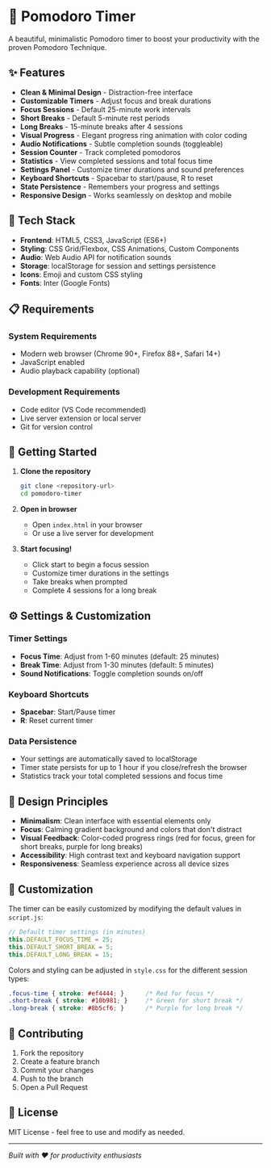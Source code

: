 # 🍅 Pomodoro Timer

A beautiful, minimalistic Pomodoro timer to boost your productivity with the proven Pomodoro Technique.

## ✨ Features

- **Clean & Minimal Design** - Distraction-free interface
- **Customizable Timers** - Adjust focus and break durations
- **Focus Sessions** - Default 25-minute work intervals
- **Short Breaks** - Default 5-minute rest periods
- **Long Breaks** - 15-minute breaks after 4 sessions
- **Visual Progress** - Elegant progress ring animation with color coding
- **Audio Notifications** - Subtle completion sounds (toggleable)
- **Session Counter** - Track completed pomodoros
- **Statistics** - View completed sessions and total focus time
- **Settings Panel** - Customize timer durations and sound preferences
- **Keyboard Shortcuts** - Spacebar to start/pause, R to reset
- **State Persistence** - Remembers your progress and settings
- **Responsive Design** - Works seamlessly on desktop and mobile

## 🚀 Tech Stack

- **Frontend**: HTML5, CSS3, JavaScript (ES6+)
- **Styling**: CSS Grid/Flexbox, CSS Animations, Custom Components
- **Audio**: Web Audio API for notification sounds
- **Storage**: localStorage for session and settings persistence
- **Icons**: Emoji and custom CSS styling
- **Fonts**: Inter (Google Fonts)

## 📋 Requirements

### System Requirements
- Modern web browser (Chrome 90+, Firefox 88+, Safari 14+)
- JavaScript enabled
- Audio playback capability (optional)

### Development Requirements
- Code editor (VS Code recommended)
- Live server extension or local server
- Git for version control

## 🎯 Getting Started

1. **Clone the repository**
   ```bash
   git clone <repository-url>
   cd pomodoro-timer
   ```

2. **Open in browser**
   - Open `index.html` in your browser
   - Or use a live server for development

3. **Start focusing!**
   - Click start to begin a focus session
   - Customize timer durations in the settings
   - Take breaks when prompted
   - Complete 4 sessions for a long break

## ⚙️ Settings & Customization

### Timer Settings
- **Focus Time**: Adjust from 1-60 minutes (default: 25 minutes)
- **Break Time**: Adjust from 1-30 minutes (default: 5 minutes)
- **Sound Notifications**: Toggle completion sounds on/off

### Keyboard Shortcuts
- **Spacebar**: Start/Pause timer
- **R**: Reset current timer

### Data Persistence
- Your settings are automatically saved to localStorage
- Timer state persists for up to 1 hour if you close/refresh the browser
- Statistics track your total completed sessions and focus time

## 🎨 Design Principles

- **Minimalism**: Clean interface with essential elements only
- **Focus**: Calming gradient background and colors that don't distract
- **Visual Feedback**: Color-coded progress rings (red for focus, green for short breaks, purple for long breaks)
- **Accessibility**: High contrast text and keyboard navigation support
- **Responsiveness**: Seamless experience across all device sizes

## 🔧 Customization

The timer can be easily customized by modifying the default values in `script.js`:

```javascript
// Default timer settings (in minutes)
this.DEFAULT_FOCUS_TIME = 25;
this.DEFAULT_SHORT_BREAK = 5;
this.DEFAULT_LONG_BREAK = 15;
```

Colors and styling can be adjusted in `style.css` for the different session types:

```css
.focus-time { stroke: #ef4444; }      /* Red for focus */
.short-break { stroke: #10b981; }     /* Green for short break */
.long-break { stroke: #8b5cf6; }      /* Purple for long break */
```

## 🤝 Contributing

1. Fork the repository
2. Create a feature branch
3. Commit your changes
4. Push to the branch
5. Open a Pull Request

## 📄 License

MIT License - feel free to use and modify as needed.

---

*Built with ❤️ for productivity enthusiasts* 